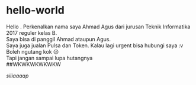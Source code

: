 # hello-world
Hello . Perkenalkan nama saya Ahmad Agus dari jurusan Teknik Informatika 2017 reguler kelas B.  
Saya bisa di panggil Ahmad ataupun Agus.  
Saya juga jualan Pulsa dan Token. Kalau lagi urgent bisa hubungi saya :v  
Boleh ngutang kok :wink:  
Tapi jangan sampai lupa hutangnya  
##WKWKWKWKWKW


*siiiaaaap*
